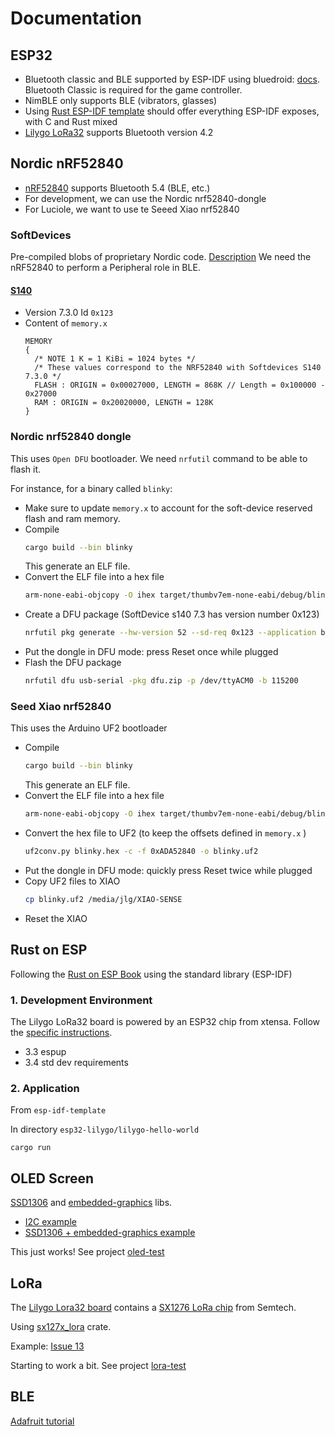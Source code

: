# Documentation

## ESP32
* Bluetooth classic and BLE supported by ESP-IDF using bluedroid: [docs](https://docs.espressif.com/projects/esp-idf/en/latest/esp32/api-reference/bluetooth/index.html). Bluetooth Classic is required for the game controller.
* NimBLE only supports BLE (vibrators, glasses)
* Using [Rust ESP-IDF template](https://github.com/esp-rs/esp-idf-template) should offer everything ESP-IDF exposes, with C and Rust mixed
* [Lilygo LoRa32](https://www.lilygo.cc/products/lora3) supports Bluetooth version 4.2

## Nordic nRF52840
* [nRF52840](https://www.nordicsemi.com/Products/nRF52840) supports Bluetooth 5.4 (BLE, etc.)
* For development, we can use the Nordic nrf52840-dongle
* For Luciole, we want to use te Seeed Xiao nrf52840 

### SoftDevices
Pre-compiled blobs of proprietary Nordic code. [Description](https://infocenter.nordicsemi.com/topic/ug_gsg_ses/UG/gsg/softdevices.html)
We need the nRF52840 to perform a Peripheral role in BLE.

#### [S140](https://infocenter.nordicsemi.com/topic/struct_nrf52/struct/s140.html)

* Version 7.3.0 Id `0x123`
* Content of `memory.x`
    ```
    MEMORY
    {
      /* NOTE 1 K = 1 KiBi = 1024 bytes */
      /* These values correspond to the NRF52840 with Softdevices S140 7.3.0 */
      FLASH : ORIGIN = 0x00027000, LENGTH = 868K // Length = 0x100000 - 0x27000
      RAM : ORIGIN = 0x20020000, LENGTH = 128K
    }
    ```

### Nordic nrf52840 dongle
This uses `Open DFU` bootloader. We need `nrfutil` command to be able to flash it.

For instance, for a binary called `blinky`:

* Make sure to update `memory.x` to account for the soft-device reserved flash and ram memory.
* Compile
    ```bash
    cargo build --bin blinky
    ```
    This generate an ELF file.
* Convert the ELF file into a hex file
    ```bash
    arm-none-eabi-objcopy -O ihex target/thumbv7em-none-eabi/debug/blinky blinky.hex
    ```
* Create a DFU package (SoftDevice s140 7.3 has version number 0x123)
    ```bash
    nrfutil pkg generate --hw-version 52 --sd-req 0x123 --application blinky.hex --application-version 0 dfu.zip
    ```
* Put the dongle in DFU mode: press Reset once while plugged
* Flash the DFU package
    ```bash
    nrfutil dfu usb-serial -pkg dfu.zip -p /dev/ttyACM0 -b 115200
    ```

### Seed Xiao nrf52840
This uses the Arduino UF2 bootloader

* Compile
    ```bash
    cargo build --bin blinky
    ```
    This generate an ELF file.
* Convert the ELF file into a hex file
    ```bash
    arm-none-eabi-objcopy -O ihex target/thumbv7em-none-eabi/debug/blinky blinky.hex
    ```
* Convert the hex file to UF2 (to keep the offsets defined in `memory.x` )
    ```bash
    uf2conv.py blinky.hex -c -f 0xADA52840 -o blinky.uf2
    ```
* Put the dongle in DFU mode: quickly press Reset twice while plugged
* Copy UF2 files to XIAO
    ```bash
    cp blinky.uf2 /media/jlg/XIAO-SENSE
    ```
* Reset the XIAO


## Rust on ESP
Following the [Rust on ESP Book](https://esp-rs.github.io/book/introduction.html) using the standard library (ESP-IDF)

### 1. Development Environment
The Lilygo LoRa32 board is powered by an ESP32 chip from xtensa. Follow the [specific instructions](https://esp-rs.github.io/book/installation/riscv-and-xtensa.html).

* 3.3 espup
* 3.4 std dev requirements

### 2. Application
From `esp-idf-template`

In directory `esp32-lilygo/lilygo-hello-world`

`cargo run`

## OLED Screen
[SSD1306](https://docs.rs/ssd1306/latest/ssd1306/) and [embedded-graphics](https://docs.rs/embedded-graphics/latest/embedded_graphics/) libs.

* [I2C example](https://github.com/esp-rs/std-training/blob/main/advanced/i2c-sensor-reading/examples/part_1.rs)
* [SSD1306 + embedded-graphics example](https://github.com/jamwaffles/ssd1306/blob/master/examples/text_i2c.rs)

This just works! See project [oled-test](https://github.com/luciole-freeflight/rust-oled-test)

## LoRa
The [Lilygo Lora32 board](https://www.lilygo.cc/products/lora3) contains a [SX1276 LoRa chip](https://www.semtech.com/products/wireless-rf/lora-connect/sx1276) from Semtech.

Using [sx127x_lora](https://docs.rs/sx127x_lora/latest/sx127x_lora/) crate.

Example: [Issue 13](https://github.com/mr-glt/sx127x_lora/issues/13)

Starting to work a bit. See project [lora-test](https://github.com/luciole-freeflight/rust-lora-test)

## BLE

[Adafruit tutorial](https://learn.adafruit.com/introduction-to-bluetooth-low-energy)
